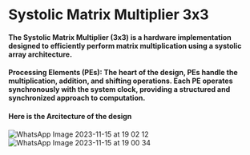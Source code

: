 
# Systolic Matrix Multiplier 3x3
#### The Systolic Matrix Multiplier (3x3) is a hardware implementation designed to efficiently perform matrix multiplication using a systolic array architecture.
#### Processing Elements (PEs): The heart of the design, PEs handle the multiplication, addition, and shifting operations. Each PE operates synchronously with the system clock, providing a structured and synchronized approach to computation.
#### Here is the Arcitecture of the design 

![WhatsApp Image 2023-11-15 at 19 02 12](https://github.com/yassinelkashef/Systolic-Matrix-Multiplier-3x3/assets/110354392/8dcc1d9d-5805-418a-894d-44da9e60aaba)
![WhatsApp Image 2023-11-15 at 19 00 34](https://github.com/yassinelkashef/Systolic-Matrix-Multiplier-3x3/assets/110354392/612c3895-f416-44a4-ace1-238bf1615bb9)

